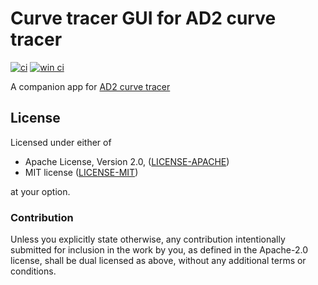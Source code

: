 # Curve tracer GUI for AD2 curve tracer

[![ci](https://travis-ci.org/knack-supply/curve-tracer.svg?branch=master)](https://travis-ci.org/knack-supply/curve-tracer)
[![win ci](https://ci.appveyor.com/api/projects/status/g7ov8xujfwa11rg7/branch/master?svg=true)](https://ci.appveyor.com/project/ilya-epifanov/curve-tracer/branch/master)

A companion app for [AD2 curve tracer](https://knack.supply/product/ad2ct/)

## License

Licensed under either of

 * Apache License, Version 2.0, ([LICENSE-APACHE](LICENSE-APACHE))
 * MIT license ([LICENSE-MIT](LICENSE-MIT))

at your option.

### Contribution

Unless you explicitly state otherwise, any contribution intentionally submitted
for inclusion in the work by you, as defined in the Apache-2.0 license, shall be dual licensed as above, without any
additional terms or conditions.
